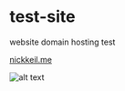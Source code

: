# test-site
website domain hosting test

[nickkeil.me](http://nickkeil.me)

![alt text](https://github.com/NKeil/test-site/ihnmbims.jpg)

